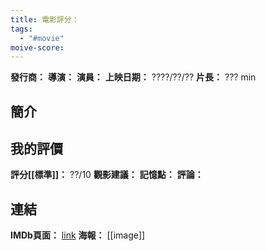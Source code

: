 ```yaml
---
title: 電影評分：
tags:
  - "#movie"
moive-score:
---
```




**發行商：**
**導演：**
**演員：** 
**上映日期：** ????/??/??
**片長：** ??? min 

## 簡介


## 我的評價
**評分[[標準]]：** ??/10
**觀影建議：**
**記憶點：**
**評論：**


## 連結
**IMDb頁面：** [link]()
**海報：** 
[[image]]